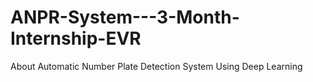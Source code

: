 # ANPR-System---3-Month-Internship-EVR
About Automatic Number Plate Detection System Using Deep Learning
